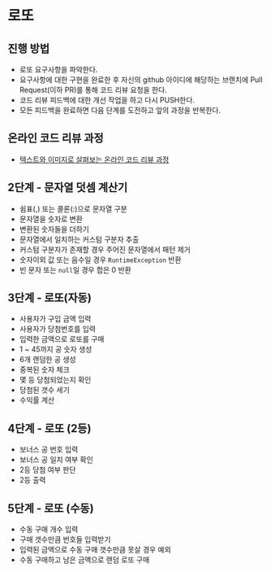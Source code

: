 # 로또
## 진행 방법
* 로또 요구사항을 파악한다.
* 요구사항에 대한 구현을 완료한 후 자신의 github 아이디에 해당하는 브랜치에 Pull Request(이하 PR)를 통해 코드 리뷰 요청을 한다.
* 코드 리뷰 피드백에 대한 개선 작업을 하고 다시 PUSH한다.
* 모든 피드백을 완료하면 다음 단계를 도전하고 앞의 과정을 반복한다.

## 온라인 코드 리뷰 과정
* [텍스트와 이미지로 살펴보는 온라인 코드 리뷰 과정](https://github.com/next-step/nextstep-docs/tree/master/codereview)


## 2단계 - 문자열 덧셈 계산기
- 쉼표(,) 또는 콜론(:)으로 문자열 구분
- 문자열을 숫자로 변환
- 변환된 숫자들을 더하기
- 문자열에서 일치하는 커스텀 구분자 추출
- 커스텀 구분자가 존재할 경우 주어진 문자열에서 패턴 제거  
- 숫자이외 값 또는 음수일 경우 `RuntimeException` 반환
- 빈 문자 또는 `null`일 경우 합은 0 반환


## 3단계 - 로또(자동)
- 사용자가 구입 금액 입력
- 사용자가 당첨번호를 입력
- 입력한 금액으로 로또를 구매
- 1 ~ 45까지 공 숫자 생성
- 6개 랜덤한 공 생성  
- 중복된 숫자 체크
- 몇 등 당첨되었는지 확인
- 당첨된 갯수 세기
- 수익률 계산

## 4단계 - 로또 (2등)
- 보너스 공 번호 입력
- 보너스 공 일치 여부 확인
- 2등 당첨 여부 판단
- 2등 출력


## 5단계 - 로또 (수동)
- 수동 구매 개수 입력
- 구매 갯수만큼 번호들 입력받기
- 입력된 금액으로 수동 구매 갯수만큼 못살 경우 예외
- 수동 구매하고 남은 금액으로 랜덤 로또 구매

